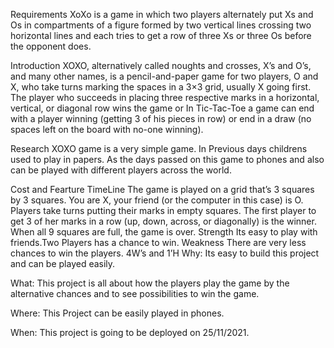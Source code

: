 
Requirements
XoXo is a game in which two players alternately put Xs and Os in compartments of a figure formed by two vertical lines crossing two horizontal lines and each tries to get a row of three Xs or three Os before the opponent does.

Introduction
XOXO, alternatively called noughts and crosses, X’s and O’s, and many other names, is
a pencil-and-paper game for two players, O and X, who take turns marking the spaces in a
3×3 grid, usually X going first. The player who succeeds in placing three respective marks in
a horizontal, vertical, or diagonal row wins the game or In Tic-Tac-Toe a game can end with
a player winning (getting 3 of his pieces in row) or end in a draw (no spaces left on the board
with no-one winning).

Research
XOXO game is a very simple game. In Previous days childrens used to play in papers. As the days passed on this game to phones and also can be played with different players across the world.

Cost and Fearture TimeLine
The game is played on a grid that’s 3 squares by 3 squares.
You are X, your friend (or the computer in this case) is O. Players take turns putting their marks in empty squares.
The first player to get 3 of her marks in a row (up, down, across, or diagonally) is the winner.
When all 9 squares are full, the game is over.
Strength
Its easy to play with friends.Two Players has a chance to win.
Weakness
There are very less chances to win the players.
4W’s and 1’H
Why:
Its easy to build this project and can be played easily.

What:
This project is all about how the players play the game by the alternative chances and to see possibilities to win the game.

Where:
This Project can be easily played in phones.

When:
This project is going to be deployed on 25/11/2021.
